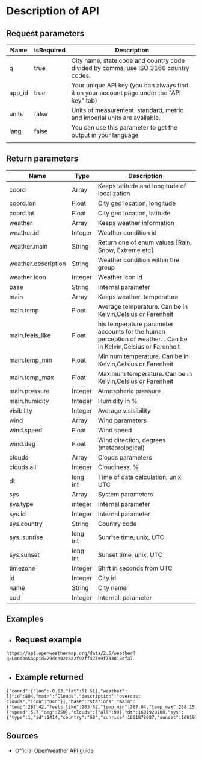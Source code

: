 # Description of API

## Request parameters
Name | isRequired | Description
--- | --- | ---
q | true | City name, state code and country code divided by comma, use ISO 3166 country codes.
app_id | true | 	Your unique API key (you can always find it on your account page under the "API key" tab)
units | false | Units of measurement. standard, metric and imperial units are available.
lang | false | You can use this parameter to get the output in your language
 | | 
## Return parameters
Name | Type | Description
--- | --- | ---
coord | Array | Keeps latitude and longitude of localization
coord.lon | Float |  City geo location, longitude
coord.lat | Float |  City geo location, latitude
weather | Array | Keeps weather information
weather.id | Integer | Weather condition id
weather.main | String | Return one of enum values [Rain, Snow, Extreme etc]
weather.description | String | Weather condition within the group
weather.icon | Integer | Weather icon id
base | String | Internal parameter
main | Array | Keeps weather. temperature
main.temp | Float | Average temperature. Can be in Kelvin,Celsius or Farenheit
main.feels_like | Float | his temperature parameter accounts for the human perception of weather. . Can be in Kelvin,Celsius or Farenheit
main.temp_min | Float | Mininum temperature. Can be in Kelvin,Celsius or Farenheit
main.temp_max | Float | Maximum temperature. Can be in Kelvin,Celsius or Farenheit
main.pressure | Integer | Atmospheric pressure
main.humidity | Integer | Humidity in %
visibility | Integer | Average visisibility
wind | Array | Wind parameters
wind.speed | Float | Wind speed
wind.deg | Float | Wind direction, degrees (meteorological)
clouds | Array | Clouds parameters
clouds.all | Integer | Cloudiness, %
dt | long int | Time of data calculation, unix, UTC
sys | Array | System parameters
sys.type | integer | Internal parameter
sys.id | Integer | Internal parameter
sys.country | String | Country code
sys. sunrise | long int | Sunrise time, unix, UTC
sys.sunset | long int | Sunset time, unix, UTC
timezone | Integer | Shift in seconds from UTC
id | Integer | City id
name | String | City name
cod | Integer | Internal. parameter


## Examples

-  ## Request example
```
https://api.openweathermap.org/data/2.5/weather?q=London&appid=29dce02c8a2f97ff423e9f733810cfa7
```
- ## Example returned
```
{"coord":{"lon":-0.13,"lat":51.51},"weather":[{"id":804,"main":"Clouds","description":"overcast clouds","icon":"04n"}],"base":"stations","main":{"temp":287.42,"feels_like":283.82,"temp_min":287.04,"temp_max":288.15,"pressure":997,"humidity":82},"visibility":5000,"wind":{"speed":5.7,"deg":250},"clouds":{"all":99},"dt":1601920100,"sys":{"type":1,"id":1414,"country":"GB","sunrise":1601878087,"sunset":1601918958},"timezone":3600,"id":2643743,"name":"London","cod":200}
```

## Sources
- [Official OpenWeather API guide](https://openweathermap.org/current)